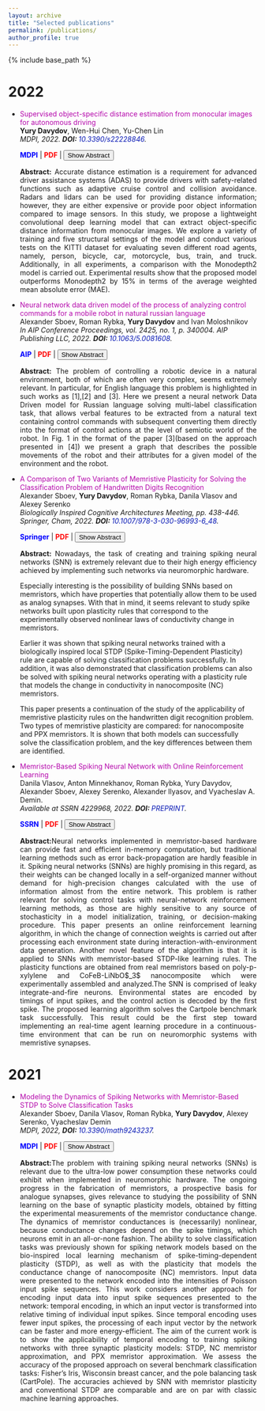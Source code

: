 ```yaml
---
layout: archive
title: "Selected publications"
permalink: /publications/
author_profile: true
---
```

{% include base_path %}

<ul style="list-style-type:circle;"></ul>

<h1 class="year">2022</h1> 

 <ul>
     <li><a href="https://www.mdpi.com/1424-8220/22/22/8846" style="color: #B509AC; text-decoration:none;" target="\_blank">Supervised object-specific distance estimation from monocular images for autonomous driving</a>
<br><strong>Yury Davydov</strong>, Wen-Hui Chen, Yu-Chen Lin<br><em>MDPI, 2022. <b> DOI: </b><a href="https://www.mdpi.com/1424-8220/22/22/8846" style="color: #091AB5; text-decoration:none;" target="\_blank">10.3390/s22228846</a>.</em></li>


<p><i class="fas fa-globe" style="color:Blue"></i> <a href="https://www.mdpi.com/1424-8220/22/22/8846" style="color: blue; text-decoration:none;" target="\_blank"><strong>MDPI</strong></a> | <i class="fas fa-file-pdf" style="color:red"></i> <a href="https://www.mdpi.com/1424-8220/22/22/8846/pdf" style="color: red; text-decoration:none;" target="\_blank"><strong>PDF</strong></a> | <button onclick="myFunction()" id="myBtn">Show Abstract</button></p>
 
<style>
#more {display: none;}
</style> 
 
<span id="dots"></span><span id="more">


<p align="justify"><b>Abstract:</b> Accurate distance estimation is a requirement for advanced driver assistance systems (ADAS) to provide drivers with safety-related functions such as adaptive cruise control and collision avoidance. Radars and lidars can be used for providing distance information; however, they are either expensive or provide poor object information compared to image sensors. In this study, we propose a lightweight convolutional deep learning model that can extract object-specific distance information from monocular images. We explore a variety of training and five structural settings of the model and conduct various tests on the KITTI dataset for evaluating seven different road agents, namely, person, bicycle, car, motorcycle, bus, train, and truck. Additionally, in all experiments, a comparison with the Monodepth2 model is carried out. Experimental results show that the proposed model outperforms Monodepth2 by 15% in terms of the average weighted mean absolute error (MAE).</p></span></ul>


<script>
function myFunction() {
  var dots = document.getElementById("dots");
  var moreText = document.getElementById("more");
  var btnText = document.getElementById("myBtn");

  if (dots.style.display === "none") {
    dots.style.display = "inline";
    btnText.innerHTML = "Show Abstarct"; 
    moreText.style.display = "none";
  } else {
    dots.style.display = "none";
    btnText.innerHTML = "Hide Abstarct"; 
    moreText.style.display = "inline";
  }
}
</script>

 <ul>
     <li><a href="https://aip.scitation.org/doi/abs/10.1063/5.0081608?journalCode=apc" style="color: #B509AC; text-decoration:none;" target="\_blank">Neural network data driven model of the process of analyzing control commands for a mobile robot in natural russian language</a>
<br>Alexander Sboev, Roman Rybka, <strong>Yury Davydov</strong> and Ivan Moloshnikov<br><em>In AIP Conference Proceedings, vol. 2425, no. 1, p. 340004. AIP Publishing LLC, 2022. <b> DOI: </b><a href="https://doi.org/10.1063/5.0081608" style="color: #091AB5; text-decoration:none;" target="\_blank">10.1063/5.0081608</a>.</em></li>


<p><i class="fas fa-globe" style="color:Blue"></i> <a href="https://aip.scitation.org/doi/abs/10.1063/5.0081608?journalCode=apc" style="color: blue; text-decoration:none;" target="\_blank"><strong>AIP</strong></a> | <i class="fas fa-file-pdf" style="color:red"></i> <a href="https://aip.scitation.org/doi/pdf/10.1063/5.0081608" style="color: red; text-decoration:none;" target="\_blank"><strong>PDF</strong></a> | <button onclick="myFunction1()" id="myBtn">Show Abstract</button></p>
 
<style>
#more {display: none;}
</style> 
 
<span id="dots"></span><span id="more">


<p align="justify"><b>Abstract:</b> The problem of controlling a robotic device in a natural environment, both of which are often very complex, seems extremely relevant. In particular, for English language this problem is highlighted in such works as [1],[2] and [3]. Here we present a neural network Data Driven model for Russian language solving multi-label classification task, that allows verbal features to be extracted from a natural text containing control commands with subsequent converting them directly into the format of control actions at the level of semiotic world of the robot. In Fig. 1 in the format of the paper [3](based on the approach presented in [4]) we present a graph that describes the possible movements of the robot and their attributes for a given model of the environment and the robot.</p></span></ul>


<script>
function myFunction1() {
  var dots = document.getElementById("dots");
  var moreText = document.getElementById("more");
  var btnText = document.getElementById("myBtn");

  if (dots.style.display === "none") {
    dots.style.display = "inline";
    btnText.innerHTML = "Show Abstarct"; 
    moreText.style.display = "none";
  } else {
    dots.style.display = "none";
    btnText.innerHTML = "Hide Abstarct"; 
    moreText.style.display = "inline";
  }
}
</script>

 <ul>
     <li><a href="https://link.springer.com/chapter/10.1007/978-3-030-96993-6_48" style="color: #B509AC; text-decoration:none;" target="\_blank">A Comparison of Two Variants of Memristive Plasticity for Solving the Classification Problem of Handwritten Digits Recognition</a>
      <br>Alexander Sboev, <strong>Yury Davydov</strong>, Roman Rybka, Danila Vlasov and Alexey Serenko <br><em>Biologically Inspired Cognitive Architectures Meeting, pp. 438-446. Springer, Cham, 2022. <b> DOI: </b><a href="https://doi.org/10.1007/978-3-030-96993-6_48" style="color: #091AB5; text-decoration:none;" target="\_blank">10.1007/978-3-030-96993-6_48</a>.</em></li>


<p><i class="fas fa-globe" style="color:Blue"></i> <a href="https://link.springer.com/chapter/10.1007/978-3-030-96993-6_48" style="color: blue; text-decoration:none;" target="\_blank"><strong>Springer</strong></a> | <i class="fas fa-file-pdf" style="color:red"></i> <a href="https://link.springer.com/content/pdf/10.1007/978-3-030-96993-6_48.pdf?pdf=inline%20link" style="color: red; text-decoration:none;" target="\_blank"><strong>PDF</strong></a> | <button onclick="myFunction2()" id="myBtn">Show Abstract</button></p>
 
<style>
#more {display: none;}
</style> 
 
<span id="dots"></span><span id="more">


<p align="justify"><b>Abstract:</b> Nowadays, the task of creating and training spiking neural networks (SNN) is extremely relevant due to their high energy efficiency achieved by implementing such networks via neuromorphic hardware.

Especially interesting is the possibility of building SNNs based on memristors, which have properties that potentially allow them to be used as analog synapses. With that in mind, it seems relevant to study spike networks built upon plasticity rules that correspond to the experimentally observed nonlinear laws of conductivity change in memristors.

Earlier it was shown that spiking neural networks trained with a biologically inspired local STDP (Spike-Timing-Dependent Plasticity) rule are capable of solving classification problems successfully. In addition, it was also demonstrated that classification problems can also be solved with spiking neural networks operating with a plasticity rule that models the change in conductivity in nanocomposite (NC) memristors.

This paper presents a continuation of the study of the applicability of memristive plasticity rules on the handwritten digit recognition problem. Two types of memristive plasticity are compared: for nanocomposite and PPX memristors. It is shown that both models can successfully solve the classification problem, and the key differences between them are identified.</p></span></ul>


<script>
function myFunction2() {
  var dots = document.getElementById("dots");
  var moreText = document.getElementById("more");
  var btnText = document.getElementById("myBtn");

  if (dots.style.display === "none") {
    dots.style.display = "inline";
    btnText.innerHTML = "Show Abstarct"; 
    moreText.style.display = "none";
  } else {
    dots.style.display = "none";
    btnText.innerHTML = "Hide Abstarct"; 
    moreText.style.display = "inline";
  }
}
</script>

 <ul>
     <li><a href="https://papers.ssrn.com/sol3/papers.cfm?abstract_id=4229968" style="color: #B509AC; text-decoration:none;" target="\_blank">Memristor-Based Spiking Neural Network with Online Reinforcement Learning</a>
      <br>Danila Vlasov, Anton Minnekhanov, Roman Rybka, Yury Davydov, Alexander Sboev, Alexey Serenko, Alexander Ilyasov, and Vyacheslav A. Demin.  <br><em>Available at SSRN 4229968, 2022. <b> DOI: </b><a href="" style="color: #091AB5; text-decoration:none;" target="\_blank">PREPRINT</a>.</em></li>


<p><i class="fas fa-globe" style="color:Blue"></i> <a href="https://papers.ssrn.com/sol3/papers.cfm?abstract_id=4229968" style="color: blue; text-decoration:none;" target="\_blank"><strong>SSRN</strong></a> | <i class="fas fa-file-pdf" style="color:red"></i> <a href="https://papers.ssrn.com/sol3/Delivery.cfm/1df8e4b6-186a-454e-8f93-70cf7e036aee-MECA.pdf?abstractid=4229968&mirid=1" style="color: red; text-decoration:none;" target="\_blank"><strong>PDF</strong></a> | <button onclick="myFunction3()" id="myBtn">Show Abstract</button></p>
 
<style>
#more {display: none;}
</style> 
 
<span id="dots"></span><span id="more">


<p align="justify"><b>Abstract:</b>Neural networks implemented in memristor-based hardware can provide fast and efficient in-memory computation, but traditional learning methods such as error back-propagation are hardly feasible in it. Spiking neural networks (SNNs) are highly promising in this regard, as their weights can be changed locally in a self-organized manner without demand for high-precision changes calculated with the use of information almost from the entire network. This problem is rather relevant for solving control tasks with neural-network reinforcement learning methods, as those are highly sensitive to any source of stochasticity in a model initialization, training, or decision-making procedure. This paper presents an online reinforcement learning algorithm, in which the change of connection weights is carried out after processing each environment state during interaction-with-environment data generation. Another novel feature of the algorithm is that it is applied to SNNs with memristor-based STDP-like learning rules. The plasticity functions are obtained from real memristors based on poly-p-xylylene and CoFeB-LiNbO$_3$ nanocomposite which were experimentally assembled and analyzed.The SNN is comprised of leaky integrate-and-fire neurons. Environmental states are encoded by timings of input spikes, and the control action is decoded by the first spike. The proposed learning algorithm solves the Cartpole benchmark task successfully. This result could be the first step toward implementing an real-time agent learning procedure in a continuous-time environment that can be run on neuromorphic systems with memristive synapses.</p></span></ul>


<script>
function myFunction3() {
  var dots = document.getElementById("dots");
  var moreText = document.getElementById("more");
  var btnText = document.getElementById("myBtn");

  if (dots.style.display === "none") {
    dots.style.display = "inline";
    btnText.innerHTML = "Show Abstarct"; 
    moreText.style.display = "none";
  } else {
    dots.style.display = "none";
    btnText.innerHTML = "Hide Abstarct"; 
    moreText.style.display = "inline";
  }
}
</script>

<h1 class="year">2021</h1>

 <ul>
     <li><a href="https://www.mdpi.com/2227-7390/9/24/3237" style="color: #B509AC; text-decoration:none;" target="\_blank">Modeling the Dynamics of Spiking Networks with Memristor-Based STDP to Solve Classification Tasks</a>
      <br>Alexander Sboev, Danila Vlasov, Roman Rybka, <strong>Yury Davydov</strong>, Alexey Serenko, Vyacheslav Demin<br><em>MDPI, 2022, <b> DOI: </b><a href="https://www.mdpi.com/2227-7390/9/24/3237" style="color: #091AB5; text-decoration:none;" target="\_blank">10.3390/math9243237</a>.</em></li>
 
 <p><i class="fas fa-globe" style="color:Blue"></i> <a href="https://www.mdpi.com/2227-7390/9/24/3237" style="color: blue; text-decoration:none;" target="\_blank"><strong>MDPI</strong></a> | <i class="fas fa-file-pdf" style="color:red"></i> <a href="https://www.mdpi.com/2227-7390/9/24/3237/pdf" style="color: red; text-decoration:none;" target="\_blank"><strong>PDF</strong></a> | <button onclick="myFunction4()" id="myBtn3">Show Abstract</button></p>
 
<span id="dots3"></span><span id="more3">

 <script>
  if (document.getElementById("dots3").style.display != "none"){
  document.getElementById("dots3").style.display = "inline";
  document.getElementById("more3").style.display = "none";
  }
 </script>

<p align="justify"><b>Abstract:</b>The problem with training spiking neural networks (SNNs) is relevant due to the ultra-low power consumption these networks could exhibit when implemented in neuromorphic hardware. The ongoing progress in the fabrication of memristors, a prospective basis for analogue synapses, gives relevance to studying the possibility of SNN learning on the base of synaptic plasticity models, obtained by fitting the experimental measurements of the memristor conductance change. The dynamics of memristor conductances is (necessarily) nonlinear, because conductance changes depend on the spike timings, which neurons emit in an all-or-none fashion. The ability to solve classification tasks was previously shown for spiking network models based on the bio-inspired local learning mechanism of spike-timing-dependent plasticity (STDP), as well as with the plasticity that models the conductance change of nanocomposite (NC) memristors. Input data were presented to the network encoded into the intensities of Poisson input spike sequences. This work considers another approach for encoding input data into input spike sequences presented to the network: temporal encoding, in which an input vector is transformed into relative timing of individual input spikes. Since temporal encoding uses fewer input spikes, the processing of each input vector by the network can be faster and more energy-efficient. The aim of the current work is to show the applicability of temporal encoding to training spiking networks with three synaptic plasticity models: STDP, NC memristor approximation, and PPX memristor approximation. We assess the accuracy of the proposed approach on several benchmark classification tasks: Fisher’s Iris, Wisconsin breast cancer, and the pole balancing task (CartPole). The accuracies achieved by SNN with memristor plasticity and conventional STDP are comparable and are on par with classic machine learning approaches.</p></span></ul>

<script>
function myFunction4() {
  var dots = document.getElementById("dots3");
  var moreText = document.getElementById("more3");
  var btnText = document.getElementById("myBtn3");

  if (dots.style.display === "none") {
    dots.style.display = "inline";
    btnText.innerHTML = "Show Abstract"; 
    moreText.style.display = "none";
  } else {
    dots.style.display = "none";
    btnText.innerHTML = "Hide Abstract"; 
    moreText.style.display = "inline";
  }
}
</script>


